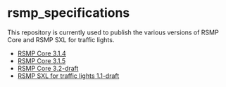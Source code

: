 # rsmp_specifications

This repository is currently used to publish the various versions of RSMP Core and RSMP SXL for traffic lights.

* [RSMP Core 3.1.4](http://rsmp-nordic.org/rsmp_documentation/core/3.1.4)
* [RSMP Core 3.1.5](http://rsmp-nordic.org/rsmp_documentation/core/3.1.5)
* [RSMP Core 3.2-draft](http://rsmp-nordic.org/rsmp_documentation/core/3.2-draft)
* [RSMP SXL for traffic lights 1.1-draft](http://rsmp-nordic.org/rsmp_documentation/rsmp_sxl_traffic_lights/)
